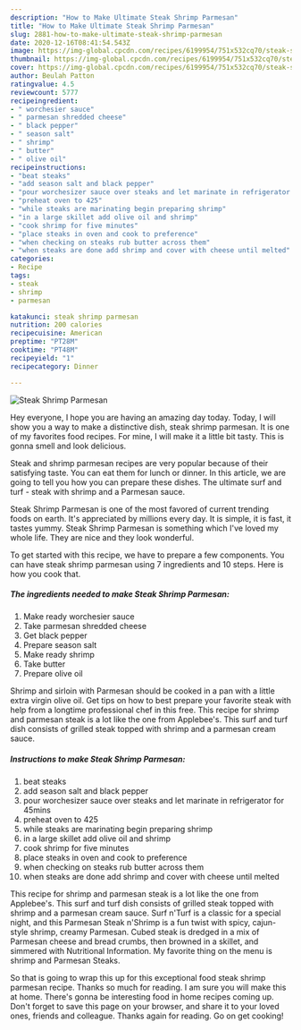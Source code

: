 ```yaml
---
description: "How to Make Ultimate Steak Shrimp Parmesan"
title: "How to Make Ultimate Steak Shrimp Parmesan"
slug: 2881-how-to-make-ultimate-steak-shrimp-parmesan
date: 2020-12-16T08:41:54.543Z
image: https://img-global.cpcdn.com/recipes/6199954/751x532cq70/steak-shrimp-parmesan-recipe-main-photo.jpg
thumbnail: https://img-global.cpcdn.com/recipes/6199954/751x532cq70/steak-shrimp-parmesan-recipe-main-photo.jpg
cover: https://img-global.cpcdn.com/recipes/6199954/751x532cq70/steak-shrimp-parmesan-recipe-main-photo.jpg
author: Beulah Patton
ratingvalue: 4.5
reviewcount: 5777
recipeingredient:
- " worchesier sauce"
- " parmesan shredded cheese"
- " black pepper"
- " season salt"
- " shrimp"
- " butter"
- " olive oil"
recipeinstructions:
- "beat steaks"
- "add season salt and black pepper"
- "pour worchesizer sauce over steaks and let marinate in refrigerator for 45mins"
- "preheat oven to 425"
- "while steaks are marinating begin preparing shrimp"
- "in a large skillet add olive oil and shrimp"
- "cook shrimp for five minutes"
- "place steaks in oven and cook to preference"
- "when checking on steaks rub butter across them"
- "when steaks are done add shrimp and cover with cheese until melted"
categories:
- Recipe
tags:
- steak
- shrimp
- parmesan

katakunci: steak shrimp parmesan 
nutrition: 200 calories
recipecuisine: American
preptime: "PT28M"
cooktime: "PT48M"
recipeyield: "1"
recipecategory: Dinner

---
```



![Steak Shrimp Parmesan](https://img-global.cpcdn.com/recipes/6199954/751x532cq70/steak-shrimp-parmesan-recipe-main-photo.jpg)

Hey everyone, I hope you are having an amazing day today. Today, I will show you a way to make a distinctive dish, steak shrimp parmesan. It is one of my favorites food recipes. For mine, I will make it a little bit tasty. This is gonna smell and look delicious.

Steak and shrimp parmesan recipes are very popular because of their satisfying taste. You can eat them for lunch or dinner. In this article, we are going to tell you how you can prepare these dishes. The ultimate surf and turf - steak with shrimp and a Parmesan sauce.

Steak Shrimp Parmesan is one of the most favored of current trending foods on earth. It's appreciated by millions every day. It is simple, it is fast, it tastes yummy. Steak Shrimp Parmesan is something which I've loved my whole life. They are nice and they look wonderful.


To get started with this recipe, we have to prepare a few components. You can have steak shrimp parmesan using 7 ingredients and 10 steps. Here is how you cook that.

<!--inarticleads1-->

##### The ingredients needed to make Steak Shrimp Parmesan:

1. Make ready  worchesier sauce
1. Take  parmesan shredded cheese
1. Get  black pepper
1. Prepare  season salt
1. Make ready  shrimp
1. Take  butter
1. Prepare  olive oil


Shrimp and sirloin with Parmesan should be cooked in a pan with a little extra virgin olive oil. Get tips on how to best prepare your favorite steak with help from a longtime professional chef in this free. This recipe for shrimp and parmesan steak is a lot like the one from Applebee&#39;s. This surf and turf dish consists of grilled steak topped with shrimp and a parmesan cream sauce. 

<!--inarticleads2-->

##### Instructions to make Steak Shrimp Parmesan:

1. beat steaks
1. add season salt and black pepper
1. pour worchesizer sauce over steaks and let marinate in refrigerator for 45mins
1. preheat oven to 425
1. while steaks are marinating begin preparing shrimp
1. in a large skillet add olive oil and shrimp
1. cook shrimp for five minutes
1. place steaks in oven and cook to preference
1. when checking on steaks rub butter across them
1. when steaks are done add shrimp and cover with cheese until melted


This recipe for shrimp and parmesan steak is a lot like the one from Applebee&#39;s. This surf and turf dish consists of grilled steak topped with shrimp and a parmesan cream sauce. Surf n&#39;Turf is a classic for a special night, and this Parmesan Steak n&#39;Shrimp is a fun twist with spicy, cajun-style shrimp, creamy Parmesan. Cubed steak is dredged in a mix of Parmesan cheese and bread crumbs, then browned in a skillet, and simmered with Nutritional Information. My favorite thing on the menu is shrimp and Parmesan Steaks. 

So that is going to wrap this up for this exceptional food steak shrimp parmesan recipe. Thanks so much for reading. I am sure you will make this at home. There's gonna be interesting food in home recipes coming up. Don't forget to save this page on your browser, and share it to your loved ones, friends and colleague. Thanks again for reading. Go on get cooking!
